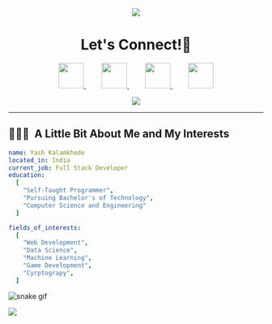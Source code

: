 <p align="center">
  <img src="https://capsule-render.vercel.app/api?type=waving&color=gradient&text=HeyEveryone❤️💜&height=100&section=header"/>
</p>

<h1 align="center">
  Let's Connect!💬
</h1>

<p align="center">
  
<a href="https://www.linkedin.com/in/imyash-kalamkhede-b2272b201/">
  <img height="50" src="https://user-images.githubusercontent.com/46517096/166973395-19676cd8-f8ec-4abf-83ff-da8243505b82.png"/>
</a>
&nbsp;&nbsp;&nbsp;&nbsp;&nbsp;&nbsp;&nbsp;
<a href="https://twitter.com/yashkalamkhede">
  <img height="50" src="https://user-images.githubusercontent.com/46517096/166974271-91dfa250-d70b-4cb9-8707-f1bda1b708c3.png"/>
</a>
&nbsp;&nbsp;&nbsp;&nbsp;&nbsp;&nbsp;&nbsp;
<a href="https://medium.com/@yashkalamkhede2002">
  <img height="50" src="https://user-images.githubusercontent.com/46517096/166973962-d05d145a-b6a0-4643-bd3d-5ac845679367.png"/>
</a>
&nbsp;&nbsp;&nbsp;&nbsp;&nbsp;&nbsp;&nbsp;
<a href="https://dev.to/gettingtosuccess">
  <img height="50" src="https://user-images.githubusercontent.com/46517096/166974096-7aeecad4-483e-4c85-983f-f4b37b3f794e.png"/>
</a>
</p>

<p align="center">
  <img src= "https://media.giphy.com/media/qgQUggAC3Pfv687qPC/giphy.gif">
</p>

---

<h2> 👨🏻‍💻 &nbsp;A Little Bit About Me and My Interests</h2>

```yaml
name: Yash Kalamkhede
located_in: India
current_job: Full Stack Developer
education:
  [
    "Self-Taught Programmer",
    "Pursuing Bachelor's of Technology",
    "Computer Science and Engineering"
  ]

fields_of_interests:
  [
    "Web Development",
    "Data Science",
    "Machine Learning",
    "Game Development",
    "Cyrptograpy",
  ]

```

![snake gif](https://github.com/gettingtosuccess/gettingtosuccess/blob/output/github-contribution-grid-snake.gif)


<p align="left">
  <img src="https://capsule-render.vercel.app/api?type=waving&color=gradient&height=100&section=footer"/>
</p>



